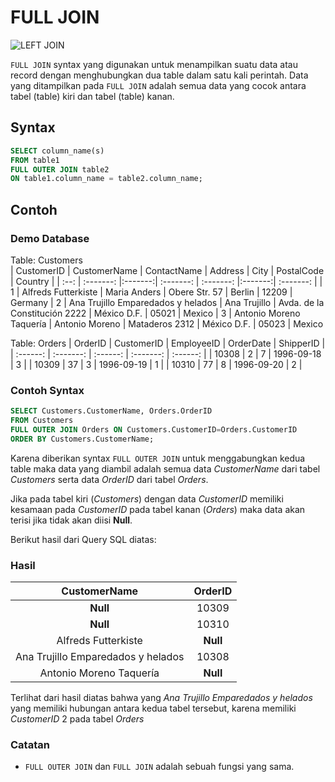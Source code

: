 # FULL JOIN
![LEFT JOIN](https://www.w3schools.com/sql/img_fulljoin.gif)

`FULL JOIN` syntax yang digunakan untuk menampilkan suatu data atau record dengan menghubungkan dua table dalam satu kali perintah. Data yang ditampilkan pada `FULL JOIN` adalah semua data yang cocok antara tabel (table) kiri dan tabel (table) kanan.

## Syntax

```sql
SELECT column_name(s)
FROM table1
FULL OUTER JOIN table2
ON table1.column_name = table2.column_name;
```

## Contoh 

### Demo Database

Table: Customers                                                    
|  CustomerID  | CustomerName | ContactName | Address | City | PostalCode | Country |
| :--: | :-------: |:-------:| :-------: | :-------: |:-------:| :-------: |
|  1   | Alfreds Futterkiste  |  Maria Anders | Obere Str. 57 | Berlin | 12209 | Germany
|  2   | Ana Trujillo Emparedados y helados |  Ana Trujillo   | Avda. de la Constitución 2222  | México D.F. | 05021 | Mexico
|  3   |   Antonio Moreno Taquería    |    Antonio Moreno    |    Mataderos 2312    | México D.F. | 05023 | Mexico

Table: Orders
| OrderID | CustomerID | EmployeeID | OrderDate | ShipperID |
| :------: | :-------: | :------: | :-------: | :------: |
|    10308    | 2      |     7    | 1996-09-18      |     3    |
|    10309    | 37      |     3    | 1996-09-19      |     1    |
|    10310    | 77      |     8    | 1996-09-20     |     2    |

### Contoh Syntax

```sql
SELECT Customers.CustomerName, Orders.OrderID
FROM Customers
FULL OUTER JOIN Orders ON Customers.CustomerID=Orders.CustomerID
ORDER BY Customers.CustomerName;
```

Karena diberikan syntax `FULL OUTER JOIN` untuk menggabungkan kedua table maka data yang diambil adalah semua data *CustomerName* dari tabel *Customers* serta data *OrderID* dari tabel *Orders*. 

Jika pada tabel kiri (*Customers*) dengan data *CustomerID* memiliki kesamaan pada *CustomerID* pada tabel kanan (*Orders*) maka data akan terisi jika tidak akan diisi **Null**. 

Berikut hasil dari Query SQL diatas:

### Hasil

| CustomerName | OrderID |
| :-------: | :-------: |
|  **Null**  | 10309      | 
|  **Null**   | 10310      |
|   Alfreds Futterkiste    | **Null**   | 
|   Ana Trujillo Emparedados y helados    | 10308   | 
|   Antonio Moreno Taquería    | **Null**   |

Terlihat dari hasil diatas bahwa yang *Ana Trujillo Emparedados y helados* yang memiliki hubungan antara kedua tabel tersebut, karena memiliki *CustomerID* 2 pada tabel *Orders*

### Catatan
- ```FULL OUTER JOIN``` dan ```FULL JOIN``` adalah sebuah fungsi yang sama.